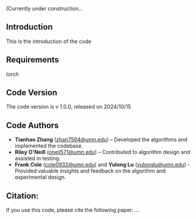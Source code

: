 (Currently under construction...

## Introduction
This is the introduction of the code

## Requirements
torch


## Code Version
The code version is v 1.0.0, released on 2024/10/15




## Code Authors
- **Tianhao Zhang** (zhan7594@umn.edu) – Developed the algorithms and implemented the codebase.
- **Riley O'Neill** (oneil571@umn.edu) – Contributed to algorithm design and assisted in testing.
- **Frank Cole** (cole0932@umn.edu) and **Yulong Lu** (yulonglu@umn.edu) - Provided valuable insights and feedback on the algorithm and experimental design. 

## Citation:
If you use this code, please cite the following paper:
...



